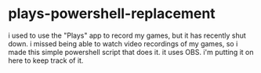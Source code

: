 # plays-powershell-replacement

i used to use the "Plays" app to record my games, but it has recently shut down. i missed being able to watch video recordings of my games, so i made this simple powershell script that does it. it uses OBS. i'm putting it on here to keep track of it.
